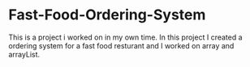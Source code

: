 # Fast-Food-Ordering-System

This is a project i worked on in my own time. In this project I created a ordering system for a fast food resturant and I worked on array and arrayList.
